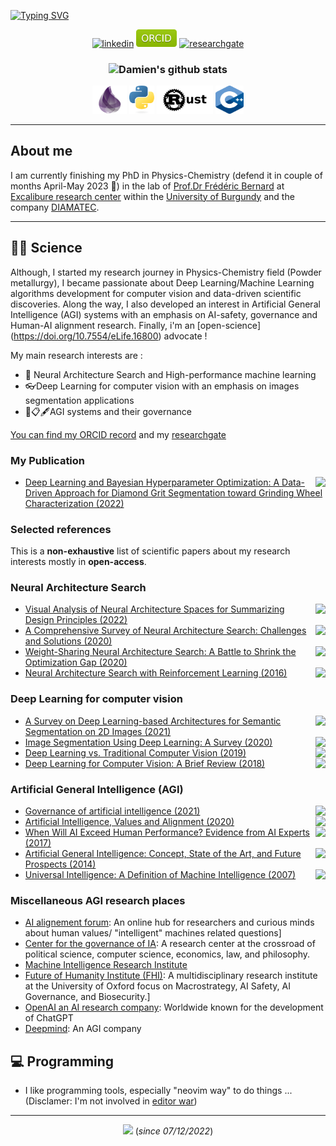 
<a href="https://git.io/typing-svg"><img src="https://readme-typing-svg.demolab.com?font=Fira+Code&weight=800&size=30&duration=3500&pause=400&color=239A3B&center=true&width=750&lines=Hello there !++;I'm+Damien+Sicard++;A++French+scientist;Engineer+and+self-taught+developer" alt="Typing SVG" /></a>

<p align="center">
    <!------>
    <a href="https://www.linkedin.com/in/damien-sicard-7b14a9122/" target="blank" rel="noreferrer">
    <img src="https://img.shields.io/badge/LinkedIn-0077B5?style=for-the-badge&logo=linkedin&logoColor=white" alt="linkedin" /></a>
    <!------>
    <a href="https://orcid.org/0000-0003-1579-2859" target="blank" rel="noreferrer">
    <img src="public\ORCID-green.svg" alt="ORCID" width="65" /></a>
    <!------>
    <a href="https://www.researchgate.net/profile/Damien-Sicard" target="blank" rel="noreferrer">
    <img src="https://img.shields.io/badge/ResearchGate-00CCBB?style=for-the-badge&logo=ResearchGate&logoColor=white" alt="researchgate" /></a>
</p>
<!-- Programming Languages -->
<h3 align="center" id="languages">

![Damien's github stats](https://github-readme-stats.vercel.app/api?username=altar31&count_private=true&show_icons=true&theme=chartreuse-dark)<a href="https://github.com/altar31/github-readme-stats">
</h3>
<p align="center">
    <!------>
    <a href="https://elixir-lang.org/" target="blank" rel="noreferrer">
    <img src="public/elixir-logo.png" alt="elixir" width="55" height="45"/></a>
    <!------>
    <a href="https://www.python.org" target="blank" rel="noreferrer">
    <img src="public/python-logo.svg" alt="python" width="40" height="45"/></a>
    <!------>
    <a href="https://www.rust-lang.org/" target="blank" rel="noreferrer">
    <img src="public/rust-logo.png" alt="matlab" width="" height="45"/></a>
    <!------>
    <a href="https://isocpp.org/" target="blank" rel="noreferrer">
    <img src="public/cpp-logo.png" alt="cpp" width="45" height="45"/></a>
    <!------>
</p>
<hr/>

<div align="left">

<h2> About me </h2>

I am currently finishing my PhD in Physics-Chemistry (defend it in couple of months April-May 2023 🎉) in the lab of  [Prof.Dr Frédéric Bernard](https://icb.u-bourgogne.fr/equipe/frederic-bernard/#carriere) at [Excalibure research center](https://icb.u-bourgogne.fr/en/excalibure-center/) within the [University of Burgundy](https://en.u-bourgogne.fr/) and the company [DIAMATEC](http://www.diamatec.fr/en/).
</div>

<hr/>


## 👨‍🔬 Science

Although, I started my research journey in Physics-Chemistry field (Powder metallurgy), I became passionate about Deep Learning/Machine Learning algorithms development for computer vision and data-driven scientific discoveries. Along the way, I also developed an interest in Artificial General Intelligence (AGI) systems with an emphasis on AI-safety, governance and Human-AI alignment research. Finally, i'm an [open-science] (https://doi.org/10.7554/eLife.16800) advocate !

My main research interests are :
* 🤖 Neural Architecture Search and High-performance machine learning 
* 👓Deep Learning for computer vision with an emphasis on images segmentation applications
* 🤖📋🖋AGI systems and their governance 

[You can find my ORCID record](https://orcid.org/0000-0003-1579-2859) and my [researchgate](https://www.researchgate.net/profile/Damien-Sicard)
  
### My Publication

- <a href="https://doi.org/10.3390/app122412606"><img src="https://img.shields.io/badge/DOI-10.1098%2Frstb.2019.0668-cfd8dc?labelColor=black&style=flat-square" align="right"/></a> [Deep Learning and Bayesian Hyperparameter Optimization: A Data-Driven Approach for Diamond Grit Segmentation toward Grinding Wheel Characterization (2022)](https://www.mdpi.com/2076-3417/12/24/12606)

### Selected references
This is a **non-exhaustive** list of scientific papers about my research interests mostly in **open-access**. 

### Neural Architecture Search 
- <a href="https://doi.org/10.48550/arXiv.2208.09665"><img src="https://img.shields.io/badge/DOI-10.1098%2Frstb.2019.0668-cfd8dc?labelColor=black&style=flat-square" align="right"/></a> [Visual Analysis of Neural Architecture Spaces for Summarizing Design Principles (2022)](https://arxiv.org/abs/2208.09665)
- <a href="https://doi.org/10.48550/arXiv.2006.02903"><img src="https://img.shields.io/badge/DOI-10.1098%2Frstb.2019.0668-cfd8dc?labelColor=black&style=flat-square" align="right"/></a> [A Comprehensive Survey of Neural Architecture Search: Challenges and Solutions (2020)](https://arxiv.org/abs/2006.02903)
- <a href="https://doi.org/10.48550/arXiv.2008.01475"><img src="https://img.shields.io/badge/DOI-10.1098%2Frstb.2019.0668-cfd8dc?labelColor=black&style=flat-square" align="right"/></a> [Weight-Sharing Neural Architecture Search: A Battle to Shrink the Optimization Gap (2020)](https://arxiv.org/abs/2008.01475)
- <a href="https://doi.org/10.48550/arXiv.1611.01578"><img src="https://img.shields.io/badge/DOI-10.1098%2Frstb.2019.0668-cfd8dc?labelColor=black&style=flat-square" align="right"/></a> [Neural Architecture Search with Reinforcement Learning (2016)](https://arxiv.org/abs/1611.01578)

### Deep Learning for computer vision 
- <a href="https://doi.org/10.1080/08839514.2022.2032924"><img src="https://img.shields.io/badge/DOI-10.1098%2Frstb.2019.0668-cfd8dc?labelColor=black&style=flat-square" align="right"/></a> [A Survey on Deep Learning-based Architectures for Semantic Segmentation on 2D Images (2021)](https://www.tandfonline.com/doi/full/10.1080/08839514.2022.2032924)
- <a href="https://doi.org/10.48550/arXiv.2001.05566"><img src="https://img.shields.io/badge/DOI-10.1098%2Frstb.2019.0668-cfd8dc?labelColor=black&style=flat-square" align="right"/></a> [Image Segmentation Using Deep Learning: A Survey (2020)](https://arxiv.org/abs/2001.05566)
- <a href="https://doi.org/10.48550/arXiv.1910.13796"><img src="https://img.shields.io/badge/DOI-10.1098%2Frstb.2019.0668-cfd8dc?labelColor=black&style=flat-square" align="right"/></a> [Deep Learning vs. Traditional Computer Vision (2019)](https://arxiv.org/abs/1910.13796)
- <a href="https://doi.org/10.1155/2018/7068349"><img src="https://img.shields.io/badge/DOI-10.1098%2Frstb.2019.0668-cfd8dc?labelColor=black&style=flat-square" align="right"/></a> [Deep Learning for Computer Vision: A Brief Review (2018)](https://www.hindawi.com/journals/cin/2018/7068349/)

### Artificial General Intelligence (AGI)
- <a href="https://doi.org/10.1080/14494035.2021.1928377"><img src="https://img.shields.io/badge/DOI-10.1098%2Frstb.2019.0668-cfd8dc?labelColor=black&style=flat-square" align="right"/></a> [Governance of artificial intelligence (2021)](https://www.tandfonline.com/doi/full/10.1080/14494035.2021.1928377)
- <a href="https://doi.org/10.48550/arXiv.2001.09768"><img src="https://img.shields.io/badge/DOI-10.1098%2Frstb.2019.0668-cfd8dc?labelColor=black&style=flat-square" align="right"/></a> [Artificial Intelligence, Values and Alignment (2020)](https://arxiv.org/abs/2001.09768)
 - <a href="https://doi.org/10.48550/arXiv.1705.08807"><img src="https://img.shields.io/badge/DOI-10.1098%2Frstb.2019.0668-cfd8dc?labelColor=black&style=flat-square" align="right"/></a> [When Will AI Exceed Human Performance? Evidence from AI Experts (2017)](https://arxiv.org/abs/1705.08807)
- <a href="https://doi.org/10.2478/jagi-2014-0001"><img src="https://img.shields.io/badge/DOI-10.1098%2Frstb.2019.0668-cfd8dc?labelColor=black&style=flat-square" align="right"/></a> [Artificial General Intelligence: Concept, State of the Art, and Future Prospects (2014)](https://sciendo.com/article/10.2478/jagi-2014-0001)
- <a href="https://doi.org/10.48550/arXiv.0712.3329"><img src="https://img.shields.io/badge/DOI-10.1098%2Frstb.2019.0668-cfd8dc?labelColor=black&style=flat-square" align="right"/></a> [Universal Intelligence: A Definition of Machine Intelligence (2007)](https://arxiv.org/abs/0712.3329v1?utm_source=ground.news&utm_medium=referral)
    
    
### Miscellaneous AGI research places
    
- [AI alignement forum](https://www.alignmentforum.org/): An online hub for researchers and curious minds about human values/ "intelligent" machines related questions]
- [Center for the governance of IA](https://www.governance.ai/): A research center at the crossroad of political science, computer science, economics, law, and philosophy.
- [Machine Intelligence Research Institute](https://intelligence.org/)
- [Future of Humanity Institute (FHI)](https://www.fhi.ox.ac.uk/): A multidisciplinary research institute at the University of Oxford focus on Macrostrategy, AI Safety, AI Governance, and Biosecurity.]
- [OpenAI an AI research company](https://openai.com/): Worldwide known for the development of ChatGPT  
- [Deepmind](https://www.deepmind.com/): An AGI company
    
    
    
 ## 💻 Programming
 - I like programming tools, especially "neovim way" to do things ... (Disclamer: I'm not involved in [editor war](https://en.wikipedia.org/wiki/Editor_war))
    
    
    
<hr/>
<div align="center"> 

![](https://komarev.com/ghpvc/?username=altar31)
(*since 07/12/2022*)

</div>

<!---
altar31/altar31 is a ✨ special ✨ repository because its `README.md` (this file) appears on your GitHub profile.
You can click the Preview link to take a look at your changes.
--->

